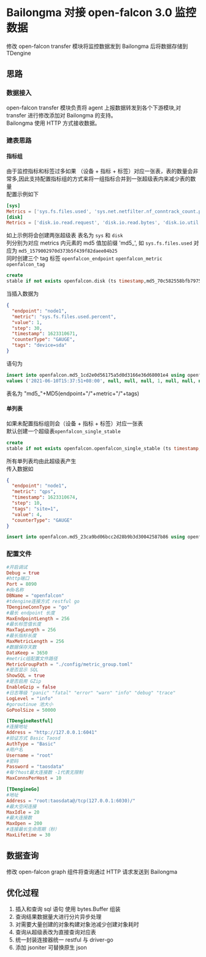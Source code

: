 # Bailongma 对接 open-falcon 3.0 监控数据

修改 open-falcon transfer 模块将监控数据发到 Bailongma 后将数据存储到 TDengine

## 思路

### 数据接入

open-falcon transfer 模块负责将 agent 上报数据转发到各个下游模块,对 transfer 进行修改添加对 Bailongma 的支持。  
Bailongma 使用 HTTP 方式接收数据。

### 建表思路

#### 指标组

由于监控指标和标签过多如果 （设备 + 指标 + 标签）对应一张表，表的数量会非常多,因此支持配置指标组的方式来将一组指标合并到一张超级表内来减少表的数量  
配置示例如下

```toml
[sys]
Metrics = ['sys.fs.files.used', 'sys.net.netfilter.nf_conntrack_count.percent', 'sys.fs.files.max', 'sys.fs.files.used.percent', 'sys.ps.process.total', 'sys.net.netfilter.nf_conntrack_count', 'sys.fs.files.free', 'sys.net.netfilter.nf_conntrack_max', 'sys.ps.entity.total']
[disk]
Metrics = ['disk.io.read.request', 'disk.io.read.bytes', 'disk.io.util', 'disk.io.write.request', 'disk.io.svctm', 'disk.io.write.bytes', 'disk.io.avgqu_sz', 'disk.io.avgrq_sz', 'disk.io.await']
```

如上示例将会创建两张超级表 表名为 `sys` 和 `disk`  
列分别为对应 metrics 内元素的 md5 值加前缀 'md5_', 如 `sys.fs.files.used` 对应为 `md5_1579002970d373b5f439f82daee04b25`  
同时创建三个 tag 标签 `openfalcon_endpoint` `openfalcon_metric` `openfalcon_tag`

```sql
create
stable if not exists openfalcon.disk (ts timestamp,md5_70c582558bfb79754de258207fff45cb DOUBLE,md5_b103d7f8adf11867ebc77dfd8f064fdb DOUBLE,md5_6eebf4677cd4c079bd8701286eefc65b DOUBLE,md5_c52946e5ded5735d27e1bb38d4d6158e DOUBLE,md5_6b07e8c602cc488dab0cae5f6b8645a9 DOUBLE,md5_ae318eb8e0d9c733f3b19d5614047821 DOUBLE,md5_b738cdd339e014a1ea70917ee736edfd DOUBLE,md5_ffd35e17c160c08ae2c5fa4a876a7e04 DOUBLE,md5_e78a3b28c9c9706c205707235781a0ee DOUBLE) tags (openfalcon_endpoint NCHAR(256),openfalcon_metric NCHAR(256),openfalcon_tag NCHAR(256))
```

当插入数据为

```json
{
  "endpoint": "node1",
  "metric": "sys.fs.files.used.percent",
  "value": 1,
  "step": 30,
  "timestamp": 1623310671,
  "counterType": "GAUGE",
  "tags": "device=sda"
}
```

语句为

```sql
insert into openfalcon.md5_1cd2e0d56175a5d0d3166e36d68001e4 using openfalcon.sys tags ('node1','sys','device=sda')
values ('2021-06-10T15:37:51+08:00', null, null, null, 1, null, null, null, null, null)
```

表名为 "md5_"+MD5(endpoint+"/"+metric+"/"+tags)

#### 单列表

如果未配置指标组则会（设备 + 指标 + 标签）对应一张表  
默认创建一个超级表`openfalcon_single_stable`

```sql
create
stable if not exists openfalcon.openfalcon_single_stable (ts timestamp,value DOUBLE) tags (openfalcon_endpoint NCHAR(256),openfalcon_metric NCHAR(256),openfalcon_tag NCHAR(256))
```

所有单列表均由此超级表产生  
传入数据如

```json
{
  "endpoint": "node1",
  "metric": "qps",
  "timestamp": 1623310674,
  "step": 10,
  "tags": "site=1",
  "value": 4,
  "counterType": "GAUGE"
}
```

```sql
insert into openfalcon.md5_23ca9bd06bcc2d28b9b3d30042587b86 using openfalcon.openfalcon_single_stable tags ('node1','qps','site=1') values ('2021-06-10T15:37:54+08:00',4.000000)
```

### 配置文件

```toml
#开启调试
Debug = true
#http端口
Port = 8090
#db名称
DBName = "openfalcon"
#tdengine连接方式 restful go
TDengineConnType = "go"
#最长 endpoint 长度
MaxEndpointLength = 256
#最长标签值长度
MaxTagLength = 256
#最长指标长度
MaxMetricLength = 256
#数据保存天数
DataKeep = 3650
#metric组配置文件路径
MetricGroupPath = "./config/metric_group.toml"
#是否显示 SQL
ShowSQL = true
#是否启用 GZip
EnableGzip = false
#日志等级 "panic" "fatal" "error" "warn" "info" "debug" "trace"
LogLevel = "info"
#goroutinue 池大小
GoPoolSize = 50000

[TDengineRestful]
#连接地址
Address = "http://127.0.0.1:6041"
#验证方式 Basic Taosd
AuthType = "Basic"
#用户名
Username = "root"
#密码
Password = "taosdata"
#每个host最大连接数 -1代表无限制
MaxConnsPerHost = 10

[TDengineGo]
#地址
Address = "root:taosdata@/tcp(127.0.0.1:6030)/"
#最大空闲连接
MaxIdle = 20
#最大连接数
MaxOpen = 200
#连接最长生命周期（秒）
MaxLifetime = 30
```

## 数据查询

修改 open-falcon graph 组件将查询通过 HTTP 请求发送到 Bailongma

## 优化过程

1. 插入和查询 sql 语句 使用 bytes.Buffer 组装
2. 查询结果数据量大进行分片异步处理
3. 对需要大量创建的对象构建对象池减少创建对象耗时
4. 查询从超级表改为直接查询对应表
5. 统一封装连接器统一 restful 与 driver-go
6. 添加 jsoniter 可替换原生 json
